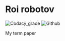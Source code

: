 # Roi robotov


![Codacy_grade](https://img.shields.io/codacy/grade/2a5ed433692b45648cd1128c8a60edc8?style=plastic) ![Github](https://img.shields.io/github/license/ErshovVladislav10M/Roi_robotov?style=plastic)

 My term paper
